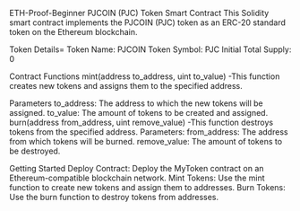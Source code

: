 ETH-Proof-Beginner
PJCOIN (PJC) Token Smart Contract
This Solidity smart contract implements the PJCOIN (PJC) token as an ERC-20 standard token on the Ethereum blockchain.

Token Details=
Token Name: PJCOIN
Token Symbol: PJC 
Initial Total Supply: 0

Contract Functions
mint(address to_address, uint to_value) -This function creates new tokens and assigns them to the specified address.

Parameters
to_address: The address to which the new tokens will be assigned.
to_value: The amount of tokens to be created and assigned.
burn(address from_address, uint remove_value)
-This function destroys tokens from the specified address. Parameters: from_address: The address from which tokens will be burned. remove_value: The amount of tokens to be destroyed.

Getting Started
Deploy Contract: Deploy the MyToken contract on an Ethereum-compatible blockchain network. Mint Tokens: Use the mint function to create new tokens and assign them to addresses. Burn Tokens: Use the burn function to destroy tokens from addresses.
